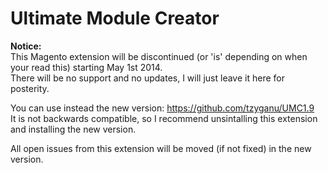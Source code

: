 Ultimate Module Creator 
=============

**Notice:**  
This Magento extension will be discontinued  (or 'is' depending on when your read this) starting May 1st 2014.  
There will be no support and no updates, I will just leave it here for posterity.  

You can use instead the new version: <a href="https://github.com/tzyganu/UMC1.9">https://github.com/tzyganu/UMC1.9</a>  
It is not backwards compatible, so I recommend unsintalling this extension and installing the new version.  

All open issues from this extension will be moved (if not fixed) in the new version.
